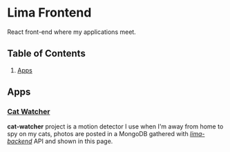 # Lima Frontend
React front-end where my applications meet.


## Table of Contents
1. [Apps](#Apps)


## Apps
### [Cat Watcher](https://github.com/R-dVL/cat-watcher)
__cat-watcher__ project is a motion detector I use when I'm away from home to spy on my cats, photos are posted in a MongoDB gathered with _[lima-backend](https://github.com/R-dVL/lima-backend)_ API and shown in this page.

